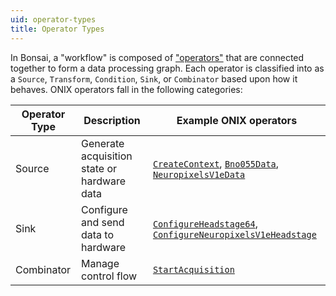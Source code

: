```yaml
---
uid: operator-types
title: Operator Types
---
```


In Bonsai, a "workflow" is composed of ["operators"](https://bonsai-rx.org/docs/articles/operators.html) that are connected together to form a data processing graph. Each operator is classified into as a `Source`, `Transform`, `Condition`, `Sink`, or `Combinator` based upon how it behaves. ONIX operators fall in the following categories:

| Operator Type | Description | Example ONIX operators |
| --------- | ----------- | ------------------ |
| Source    | Generate acquisition state or hardware data | [`CreateContext`](xref:OpenEphys.Onix1.CreateContext), [`Bno055Data`](xref:OpenEphys.Onix1.Bno055Data), [`NeuropixelsV1eData`](xref:OpenEphys.Onix1.NeuropixelsV1eData) |
| Sink      | Configure and send data to hardware | [`ConfigureHeadstage64`](xref:OpenEphys.Onix1.ConfigureHeadstage64), [`ConfigureNeuropixelsV1eHeadstage`](xref:OpenEphys.Onix1.ConfigureNeuropixelsV1eHeadstage) |
| Combinator | Manage control flow | [`StartAcquisition`](xref:OpenEphys.Onix1.StartAcquisition) |
